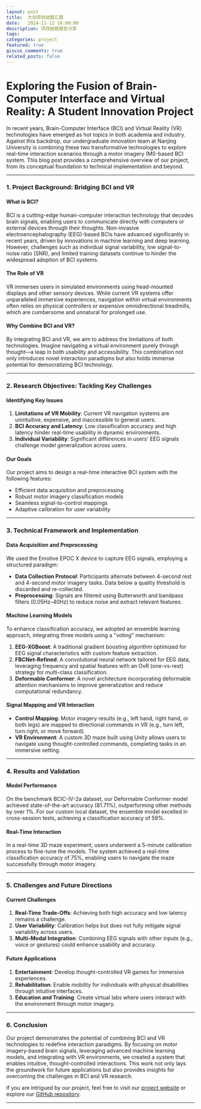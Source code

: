 ```yaml
---
layout: post
title:  大创项目结题汇报
date:   2024-11-12 18:00:00 
description: 项目结题报告分享
tags:  
categories: project
featured: true
giscus_comments: true
related_posts: false
---
```


# Exploring the Fusion of Brain-Computer Interface and Virtual Reality: A Student Innovation Project

In recent years, Brain-Computer Interface (BCI) and Virtual Reality (VR) technologies have emerged as hot topics in both academia and industry. Against this backdrop, our undergraduate innovation team at Nanjing University is combining these two transformative technologies to explore real-time interaction scenarios through a motor imagery (MI)-based BCI system. This blog post provides a comprehensive overview of our project, from its conceptual foundation to technical implementation and beyond.

---

### 1. Project Background: Bridging BCI and VR

#### What is BCI?
BCI is a cutting-edge human-computer interaction technology that decodes brain signals, enabling users to communicate directly with computers or external devices through their thoughts. Non-invasive electroencephalography (EEG)-based BCIs have advanced significantly in recent years, driven by innovations in machine learning and deep learning. However, challenges such as individual signal variability, low signal-to-noise ratio (SNR), and limited training datasets continue to hinder the widespread adoption of BCI systems.

#### The Role of VR
VR immerses users in simulated environments using head-mounted displays and other sensory devices. While current VR systems offer unparalleled immersive experiences, navigation within virtual environments often relies on physical controllers or expensive omnidirectional treadmills, which are cumbersome and unnatural for prolonged use.

#### Why Combine BCI and VR?
By integrating BCI and VR, we aim to address the limitations of both technologies. Imagine navigating a virtual environment purely through thought—a leap in both usability and accessibility. This combination not only introduces novel interaction paradigms but also holds immense potential for democratizing BCI technology.

---

### 2. Research Objectives: Tackling Key Challenges

#### Identifying Key Issues
1. **Limitations of VR Mobility**: Current VR navigation systems are unintuitive, expensive, and inaccessible to general users.
2. **BCI Accuracy and Latency**: Low classification accuracy and high latency hinder real-time usability in dynamic environments.
3. **Individual Variability**: Significant differences in users' EEG signals challenge model generalization across users.

#### Our Goals
Our project aims to design a real-time interactive BCI system with the following features:
- Efficient data acquisition and preprocessing
- Robust motor imagery classification models
- Seamless signal-to-control mappings
- Adaptive calibration for user variability

---

### 3. Technical Framework and Implementation

#### Data Acquisition and Preprocessing
We used the Emotive EPOC X device to capture EEG signals, employing a structured paradigm:
- **Data Collection Protocol**: Participants alternate between 4-second rest and 4-second motor imagery tasks. Data below a quality threshold is discarded and re-collected.
- **Preprocessing**: Signals are filtered using Butterworth and bandpass filters (0.05Hz–40Hz) to reduce noise and extract relevant features.

#### Machine Learning Models
To enhance classification accuracy, we adopted an ensemble learning approach, integrating three models using a "voting" mechanism:
1. **EEG-XGBoost**: A traditional gradient boosting algorithm optimized for EEG signal characteristics with custom feature extraction.
2. **FBCNet-Refined**: A convolutional neural network tailored for EEG data, leveraging frequency and spatial features with an OvR (one-vs-rest) strategy for multi-class classification.
3. **Deformable Conformer**: A novel architecture incorporating deformable attention mechanisms to improve generalization and reduce computational redundancy.

#### Signal Mapping and VR Interaction
- **Control Mapping**: Motor imagery results (e.g., left hand, right hand, or both legs) are mapped to directional commands in VR (e.g., turn left, turn right, or move forward).
- **VR Environment**: A custom 3D maze built using Unity allows users to navigate using thought-controlled commands, completing tasks in an immersive setting.

---

### 4. Results and Validation

#### Model Performance
On the benchmark BCIC-Ⅳ-2a dataset, our Deformable Conformer model achieved state-of-the-art accuracy (81.71%), outperforming other methods by over 1%. For our custom local dataset, the ensemble model excelled in cross-session tests, achieving a classification accuracy of 59%.

#### Real-Time Interaction
In a real-time 3D maze experiment, users underwent a 5-minute calibration process to fine-tune the models. The system achieved a real-time classification accuracy of 75%, enabling users to navigate the maze successfully through motor imagery.

---

### 5. Challenges and Future Directions

#### Current Challenges
1. **Real-Time Trade-Offs**: Achieving both high accuracy and low latency remains a challenge.
2. **User Variability**: Calibration helps but does not fully mitigate signal variability across users.
3. **Multi-Modal Integration**: Combining EEG signals with other inputs (e.g., voice or gestures) could enhance usability and accuracy.

#### Future Applications
1. **Entertainment**: Develop thought-controlled VR games for immersive experiences.
2. **Rehabilitation**: Enable mobility for individuals with physical disabilities through intuitive interfaces.
3. **Education and Training**: Create virtual labs where users interact with the environment through motor imagery.

---

### 6. Conclusion

Our project demonstrates the potential of combining BCI and VR technologies to redefine interaction paradigms. By focusing on motor imagery-based brain signals, leveraging advanced machine learning models, and integrating with VR environments, we created a system that enables intuitive, thought-controlled interactions. This work not only lays the groundwork for future applications but also provides insights for overcoming the challenges in BCI and VR research.

If you are intrigued by our project, feel free to visit our [project website](https://bci-vr.yunzinan.top) or explore our [GitHub repository](https://github.com/BCI-NJU).

---